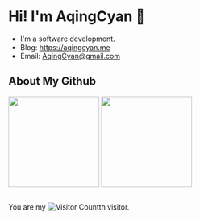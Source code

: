 # Hi! I'm AqingCyan 👋

- I'm a software development.
- Blog: https://aqingcyan.me
- Email: AqingCyan@gmail.com

## About My Github

<!--[![Top Langs](https://github-readme-stats.vercel.app/api/top-langs/?username=AqingCyan&layout=compact&langs_count=8&theme=cobalt)](https://github.com/AqingCyan/github-readme-stats)

[![Top Langs](https://github-readme-stats.vercel.app/api?username=AqingCyan&show_icons=true&theme=cobalt)](https://github.com/AqingCyan/github-readme-stats)-->

<div align="left">
<img height='180' src="https://github-readme-stats.vercel.app/api/top-langs/?username=AqingCyan&layout=compact&langs_count=8" align="center" />
<img height='180' src="https://github-readme-stats.vercel.app/api?username=AqingCyan&show_icons=true" align="center" />
</div>  

<br/>  


You are my ![Visitor Count](https://profile-counter.glitch.me/AqingCyan/count.svg)th visitor.
